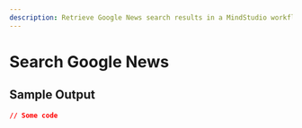 ```yaml
---
description: Retrieve Google News search results in a MindStudio workflow
---
```


# Search Google News

## Sample Output

```json
// Some code
```
